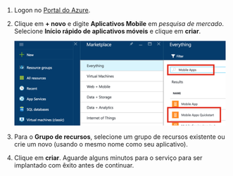 1. Logon no [Portal do Azure].

2. Clique em **+ novo** e digite **Aplicativos Mobile** em _pesquisa de mercado_. Selecione **Início rápido de aplicativos móveis** e clique em **criar**.

    ![Portal Azure com o início rápido de aplicativos de celular realçado](./media/app-service-mobile-dotnet-backend-create-new-service/search-mobile-apps-quickstart.png)


3. Para o **Grupo de recursos**, selecione um grupo de recursos existente ou crie um novo (usando o mesmo nome como seu aplicativo). 
 
4. Clique em **criar**. Aguarde alguns minutos para o serviço para ser implantado com êxito antes de continuar.

<!-- URLs. -->
[Portal do Azure]: https://portal.azure.com/
